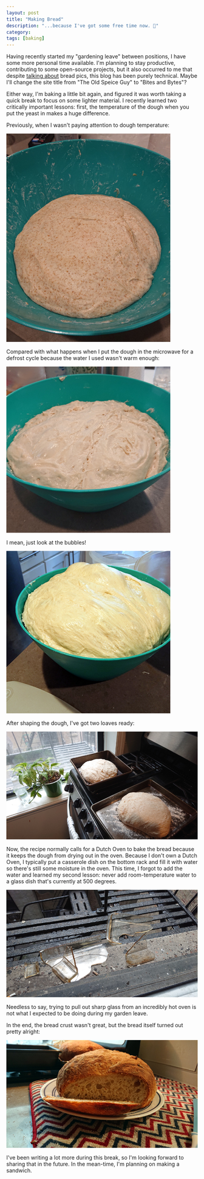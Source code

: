 ```yaml
---
layout: post
title: "Making Bread"
description: "...because I've got some free time now. 🍞"
category:
tags: [baking]
---
```


Having recently started my "gardening leave" between positions, I have some more personal time available. I'm planning to stay productive, contributing to some open-source projects, but it also occurred to me that despite [talking about](https://speice.io/2018/05/hello.html) bread pics, this blog has been purely technical. Maybe I'll change the site title from "The Old Speice Guy" to "Bites and Bytes"?

Either way, I'm baking a little bit again, and figured it was worth taking a quick break to focus on some lighter material. I recently learned two critically important lessons: first, the temperature of the dough when you put the yeast in makes a huge difference.

Previously, when I wasn't paying attention to dough temperature:

![Whole weat dough](/assets/images/2019-05-03-making-bread/whole-wheat-not-rising.jpg)

Compared with what happens when I put the dough in the microwave for a defrost cycle because the water I used wasn't warm enough:

![White dough](/assets/images/2019-05-03-making-bread/white-dough-rising-before-fold.jpg)

I mean, just look at the bubbles!

![White dough with bubbles](/assets/images/2019-05-03-making-bread/white-dough-rising-after-fold.jpg)

After shaping the dough, I've got two loaves ready:

![Shaped loaves](/assets/images/2019-05-03-making-bread/shaped-loaves.jpg)

Now, the recipe normally calls for a Dutch Oven to bake the bread because it keeps the dough from drying out in the oven. Because I don't own a Dutch Oven, I typically put a casserole dish on the bottom rack and fill it with water so there's still some moisture in the oven. This time, I forgot to add the water and learned my second lesson: never add room-temperature water to a glass dish that's currently at 500 degrees.

![Shattered glass dish](/assets/images/2019-05-03-making-bread/shattered-glass.jpg)

Needless to say, trying to pull out sharp glass from an incredibly hot oven is not what I expected to be doing during my garden leave.

In the end, the bread crust wasn't great, but the bread itself turned out pretty alright:

![Baked bread](/assets/images/2019-05-03-making-bread/final-product.jpg)

I've been writing a lot more during this break, so I'm looking forward to sharing that in the future. In the mean-time, I'm planning on making a sandwich.
